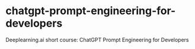 # chatgpt-prompt-engineering-for-developers
Deeplearning.ai short course: ChatGPT Prompt Engineering for Developers
